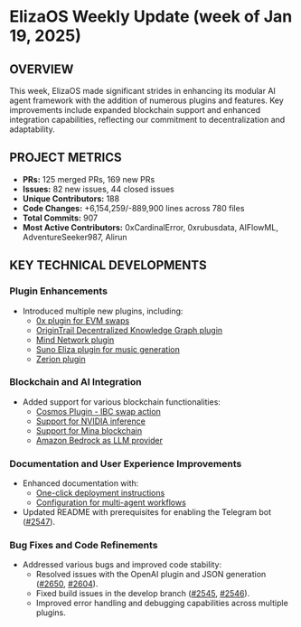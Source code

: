 # ElizaOS Weekly Update (week of Jan 19, 2025)

## OVERVIEW

This week, ElizaOS made significant strides in enhancing its modular AI agent framework with the addition of numerous plugins and features. Key improvements include expanded blockchain support and enhanced integration capabilities, reflecting our commitment to decentralization and adaptability.

## PROJECT METRICS

- **PRs:** 125 merged PRs, 169 new PRs
- **Issues:** 82 new issues, 44 closed issues
- **Unique Contributors:** 188
- **Code Changes:** +6,154,259/-889,900 lines across 780 files
- **Total Commits:** 907
- **Most Active Contributors:** 0xCardinalError, 0xrubusdata, AIFlowML, AdventureSeeker987, Alirun

## KEY TECHNICAL DEVELOPMENTS

### Plugin Enhancements

- Introduced multiple new plugins, including:
  - [0x plugin for EVM swaps](https://github.com/elizaos/eliza/pull/2329)
  - [OriginTrail Decentralized Knowledge Graph plugin](https://github.com/elizaos/eliza/pull/2380)
  - [Mind Network plugin](https://github.com/elizaos/eliza/pull/2431)
  - [Suno Eliza plugin for music generation](https://github.com/elizaos/eliza/pull/2656)
  - [Zerion plugin](https://github.com/elizaos/eliza/pull/2766)

### Blockchain and AI Integration

- Added support for various blockchain functionalities:
  - [Cosmos Plugin - IBC swap action](https://github.com/elizaos/eliza/pull/2554)
  - [Support for NVIDIA inference](https://github.com/elizaos/eliza/pull/2512)
  - [Support for Mina blockchain](https://github.com/elizaos/eliza/pull/2702)
  - [Amazon Bedrock as LLM provider](https://github.com/elizaos/eliza/pull/2769)

### Documentation and User Experience Improvements

- Enhanced documentation with:
  - [One-click deployment instructions](https://github.com/elizaos/eliza/pull/2631)
  - [Configuration for multi-agent workflows](https://github.com/elizaos/eliza/pull/2632)
- Updated README with prerequisites for enabling the Telegram bot ([#2547](https://github.com/elizaos/eliza/pull/2547)).

### Bug Fixes and Code Refinements

- Addressed various bugs and improved code stability:
  - Resolved issues with the OpenAI plugin and JSON generation ([#2650](https://github.com/elizaos/eliza/pull/2650), [#2604](https://github.com/elizaos/eliza/pull/2604)).
  - Fixed build issues in the develop branch ([#2545](https://github.com/elizaos/eliza/pull/2545), [#2546](https://github.com/elizaos/eliza/pull/2546)).
  - Improved error handling and debugging capabilities across multiple plugins.
